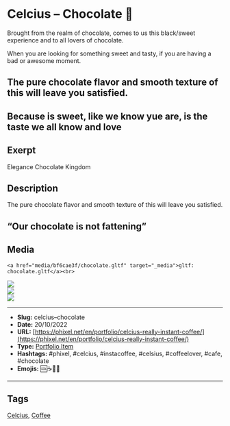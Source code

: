 # Celcius – Chocolate 🍫
Brought from the realm of chocolate, comes to us this black/sweet experience and to all lovers of chocolate.

When you are looking for something sweet and tasty, if you are having a bad or awesome moment.

## The pure chocolate flavor and smooth texture of this will leave you satisfied.

Because is sweet, like we know yue are, is the taste we all know and love
------------
## Exerpt
Elegance Chocolate Kingdom
## Description
The pure chocolate flavor and smooth texture of this will leave you satisfied.
## “Our chocolate is not fattening”
## Media
	<a href="media/bf6cae3f/chocolate.gltf" target="_media">gltf: chocolate.gltf</a><br>
<img src="media/f24e873c/chocolate.jpg" loading="lazy"><br>
<img src="media/1fa1cf49/chocolate.png" loading="lazy"><br>
<img src="media/f4dc65fd/chocolate.png" loading="lazy"><br>

------------
- **Slug:** celcius–chocolate
- **Date:** 20/10/2022
- **URL:** [https://phixel.net/en/portfolio/celcius-really-instant-coffee/](https://phixel.net/en/portfolio/celcius-really-instant-coffee/)
- **Type:** [Portfolio Item](#portfolio-item)
- **Hashtags:** #phixel, #celcius, #instacoffee, #celsius, #coffeelover, #cafe, #chocolate
- **Emojis:** 🆒☕🍾🍫

------------
## Tags
[Celcius](#celcius), [Coffee](#coffee)
